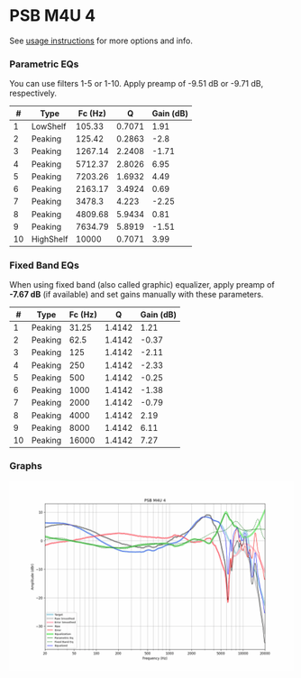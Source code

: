 # PSB M4U 4
See [usage instructions](https://github.com/jaakkopasanen/AutoEq#usage) for more options and info.

### Parametric EQs
You can use filters 1-5 or 1-10. Apply preamp of -9.51 dB or -9.71 dB, respectively.

|   # | Type      |   Fc (Hz) |      Q |   Gain (dB) |
|-----|-----------|-----------|--------|-------------|
|   1 | LowShelf  |    105.33 | 0.7071 |        1.91 |
|   2 | Peaking   |    125.42 | 0.2863 |       -2.8  |
|   3 | Peaking   |   1267.14 | 2.2408 |       -1.71 |
|   4 | Peaking   |   5712.37 | 2.8026 |        6.95 |
|   5 | Peaking   |   7203.26 | 1.6932 |        4.49 |
|   6 | Peaking   |   2163.17 | 3.4924 |        0.69 |
|   7 | Peaking   |   3478.3  | 4.223  |       -2.25 |
|   8 | Peaking   |   4809.68 | 5.9434 |        0.81 |
|   9 | Peaking   |   7634.79 | 5.8919 |       -1.51 |
|  10 | HighShelf |  10000    | 0.7071 |        3.99 |

### Fixed Band EQs
When using fixed band (also called graphic) equalizer, apply preamp of **-7.67 dB** (if available) and set gains manually with these parameters.

|   # | Type    |   Fc (Hz) |      Q |   Gain (dB) |
|-----|---------|-----------|--------|-------------|
|   1 | Peaking |     31.25 | 1.4142 |        1.21 |
|   2 | Peaking |     62.5  | 1.4142 |       -0.37 |
|   3 | Peaking |    125    | 1.4142 |       -2.11 |
|   4 | Peaking |    250    | 1.4142 |       -2.33 |
|   5 | Peaking |    500    | 1.4142 |       -0.25 |
|   6 | Peaking |   1000    | 1.4142 |       -1.38 |
|   7 | Peaking |   2000    | 1.4142 |       -0.79 |
|   8 | Peaking |   4000    | 1.4142 |        2.19 |
|   9 | Peaking |   8000    | 1.4142 |        6.11 |
|  10 | Peaking |  16000    | 1.4142 |        7.27 |

### Graphs
![](./PSB%20M4U%204.png)
